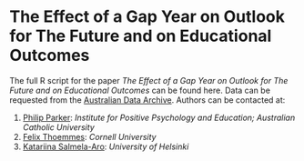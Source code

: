 The Effect of a Gap Year on Outlook for The Future and on Educational Outcomes
========================================================

The full R script for the paper *The Effect of a Gap Year on Outlook for The Future and on Educational Outcomes* can be found here. Data can be requested from the [Australian Data Archive](http://www.ada.edu.au/). Authors can be contacted at:

1. [Philip Parker](philip.parker@acu.edu.au): *Institute for Positive Psychology and Education; Australian Catholic University*
2. [Felix Thoemmes](felix.thoemmes@cornell.edu): *Cornell University*
3. [Katariina Salmela-Aro](katariina.salmela-aro@helsinki.fi): *University of Helsinki*





